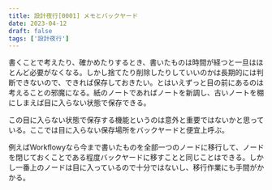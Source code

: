 ```yaml
---
title: 設計夜行[0001] メモとバックヤード
date: 2023-04-12
draft: false
tags: ['設計夜行']
---
```


書くことで考えたり、確かめたりするとき、書いたものは時間が経つと一旦はほとんど必要がなくなる。しかし捨てたり削除したりしていいのかは長期的には判断できないので、できれば保存しておきたい。とはいえずっと目の前にあるのは考えることの邪魔になる。紙のノートであればノートを新調し、古いノートを棚にしまえば目に入らない状態で保存できる。

この目に入らない状態で保存する機能というのは意外と重要ではないかと思っている。ここでは目に入らない保存場所をバックヤードと便宜上呼ぶ。

例えばWorkflowyなら今まで書いたものを全部一つのノードに移行して、ノードを閉じておくことである程度バックヤードに移すことと同じことはできる。しかし一番上のノードは目に入っているので十分ではないし、移行作業にも手間がかかる。